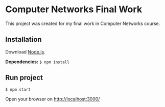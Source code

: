 # Computer Networks Final Work
This project was created for my final work in Computer Networks course.

## Installation
Download [Node.js](https://nodejs.org/pt-br/download/).

**Dependencies:** ```$ npm install```


## Run project
```$ npm start```

Open your browser on [http://localhost:3000/](http://localhost:3000/)
